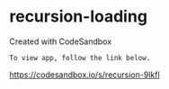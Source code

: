 # recursion-loading
Created with CodeSandbox

```
To view app, follow the link below.
```

<https://codesandbox.io/s/recursion-9lkfl>
